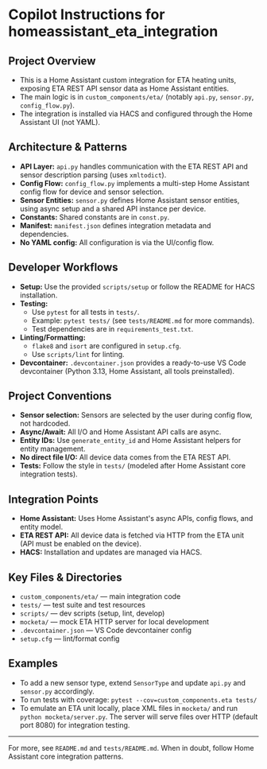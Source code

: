 # Copilot Instructions for homeassistant_eta_integration

## Project Overview
- This is a Home Assistant custom integration for ETA heating units, exposing ETA REST API sensor data as Home Assistant entities.
- The main logic is in `custom_components/eta/` (notably `api.py`, `sensor.py`, `config_flow.py`).
- The integration is installed via HACS and configured through the Home Assistant UI (not YAML).

## Architecture & Patterns
- **API Layer:** `api.py` handles communication with the ETA REST API and sensor description parsing (uses `xmltodict`).
- **Config Flow:** `config_flow.py` implements a multi-step Home Assistant config flow for device and sensor selection.
- **Sensor Entities:** `sensor.py` defines Home Assistant sensor entities, using async setup and a shared API instance per device.
- **Constants:** Shared constants are in `const.py`.
- **Manifest:** `manifest.json` defines integration metadata and dependencies.
- **No YAML config:** All configuration is via the UI/config flow.

## Developer Workflows
- **Setup:** Use the provided `scripts/setup` or follow the README for HACS installation.
- **Testing:**
  - Use `pytest` for all tests in `tests/`.
  - Example: `pytest tests/` (see `tests/README.md` for more commands).
  - Test dependencies are in `requirements_test.txt`.
- **Linting/Formatting:**
  - `flake8` and `isort` are configured in `setup.cfg`.
  - Use `scripts/lint` for linting.
- **Devcontainer:** `.devcontainer.json` provides a ready-to-use VS Code devcontainer (Python 3.13, Home Assistant, all tools preinstalled).

## Project Conventions
- **Sensor selection:** Sensors are selected by the user during config flow, not hardcoded.
- **Async/Await:** All I/O and Home Assistant API calls are async.
- **Entity IDs:** Use `generate_entity_id` and Home Assistant helpers for entity management.
- **No direct file I/O:** All device data comes from the ETA REST API.
- **Tests:** Follow the style in `tests/` (modeled after Home Assistant core integration tests).

## Integration Points
- **Home Assistant:** Uses Home Assistant's async APIs, config flows, and entity model.
- **ETA REST API:** All device data is fetched via HTTP from the ETA unit (API must be enabled on the device).
- **HACS:** Installation and updates are managed via HACS.


## Key Files & Directories
- `custom_components/eta/` — main integration code
- `tests/` — test suite and test resources
- `scripts/` — dev scripts (setup, lint, develop)
- `mocketa/` — mock ETA HTTP server for local development
- `.devcontainer.json` — VS Code devcontainer config
- `setup.cfg` — lint/format config


## Examples
- To add a new sensor type, extend `SensorType` and update `api.py` and `sensor.py` accordingly.
- To run tests with coverage: `pytest --cov=custom_components.eta tests/`
- To emulate an ETA unit locally, place XML files in `mocketa/` and run `python mocketa/server.py`. The server will serve files over HTTP (default port 8080) for integration testing.

---
For more, see `README.md` and `tests/README.md`. When in doubt, follow Home Assistant core integration patterns.
